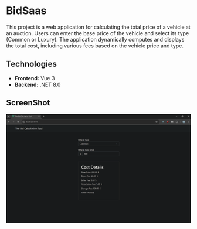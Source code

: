 # BidSaas

This project is a web application for calculating the total price of a vehicle at an auction. Users can enter the base price of the vehicle and select its type (Common or Luxury). The application dynamically computes and displays the total cost, including various fees based on the vehicle price and type.

## Technologies

- **Frontend:** Vue 3
- **Backend:** .NET 8.0

## ScreenShot
![alt text](screenshot.png)